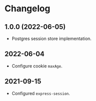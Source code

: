# Changelog

## 1.0.0 (2022-06-05)

- Postgres session store implementation.

## 2022-06-04

- Configure cookie `maxAge`.

## 2021-09-15

- Configured `express-session`.
